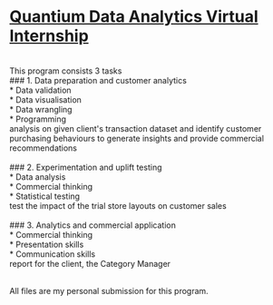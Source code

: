 # [Quantium Data Analytics Virtual Internship](https://www.theforage.com/virtual-internships/prototype/NkaC7knWtjSbi6aYv/Data%20Analytics%20Virtual%20Experience%20Program#lp)
<br>
This program consists 3 tasks <br>
### 1. Data preparation and customer analytics<br>
* Data validation<br>
* Data visualisation<br>
* Data wrangling<br>
* Programming<br>
analysis on given client's transaction dataset and identify customer purchasing behaviours to generate insights and provide commercial recommendations<br><br>
### 2. Experimentation and uplift testing<br>
* Data analysis<br>
* Commercial thinking<br>
* Statistical testing<br>
test the impact of the trial store layouts on customer sales<br><br>
### 3. Analytics and commercial application<br>
* Commercial thinking<br>
* Presentation skills<br>
* Communication skills<br>
report for the client, the Category Manager<br><br>
               
All files are my personal submission for this program.
